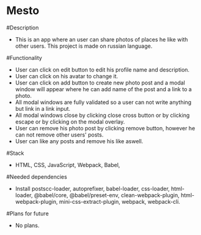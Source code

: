 # Mesto

#Description

- This is an app where an user can share photos of places he like with other users. This project is made on russian language.

#Functionality

- User can click on edit button to edit his profile name and description.
- User can click on his avatar to change it.
- User can click on add button to create new photo post and a modal window will appear where he can add name of the post and a link to a photo.
- All modal windows are fully validated so a user can not write anything but link in a link input.
- All modal windows close by clicking close cross button or by clicking escape or by clicking on the modal overlay.
- User can remove his photo post by clicking remove button, however he can not remove other users' posts.
- User can like any posts and remove his like aswell.

#Stack

- HTML, CSS, JavaScript, Webpack, Babel,

#Needed dependencies

- Install postscc-loader, autoprefixer, babel-loader, css-loader, html-loader, @babel/core, @babel/preset-env, clean-webpack-plugin, html-webpack-plugin, mini-css-extract-plugin, webpack, webpack-cli.

#Plans for future

- No plans.
